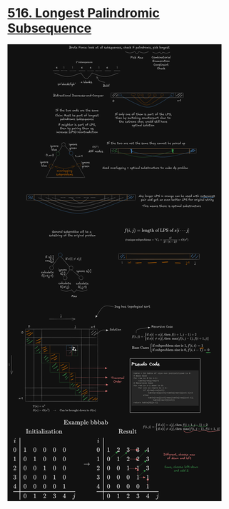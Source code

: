 # [516. Longest Palindromic Subsequence](https://leetcode.com/problems/valid-palindrome-ii/)

![LPS](./Excalidraw.png)
